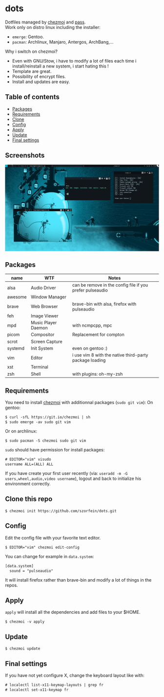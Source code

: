 # dots
Dotfiles managed by [chezmoi](https://www.chezmoi.io/) and [pass](https://www.passwordstore.org/).  
Work only on distro linux including the installer:
+ `emerge`: Gentoo.
+ `pacman`: Archlinux, Manjaro, Antergos, ArchBang,...

Why i switch on chezmoi?
+ Even with GNU/Stow, i have to modify a lot of files each time i install/reinstall a new system, i start hating this !
+ Template are great.
+ Possibility of encrypt files.
+ Install and updates are easy.

## Table of contents

<!--ts-->

   * [Packages](#packages)
   * [Requirements](#requirements)
   * [Clone](#clone-this-repo)
   * [Config](#config)
   * [Apply](#apply)
   * [Update](#update)
   * [Final settings](#final-settings)

<!--te-->

## Screenshots

![](https://github.com/szorfein/unix-portfolio/raw/master/sci/float.png)

## Packages

| name | WTF | Notes |
|---|---|---|
| alsa | Audio Driver | can be remove in the config file if you prefer pulseaudio |
| awesome | Window Manager | |
| brave | Web Browser | brave-bin with alsa, firefox with pulseaudio |
| feh | Image Viewer | |
| mpd | Music Player Daemon | with ncmpcpp, mpc |
| picom | Compositor | Replacement for compton |
| scrot | Screen Capture | |
| systemd | Init System | even on gentoo :) |
| vim | Editor | i use vim 8 with the native third-party package loading |
| xst | Terminal | |
| zsh | Shell | with plugins: oh-my-zsh |

## Requirements
You need to install [chezmoi](https://chezmoi.io) with additionnal packages (`sudo git vim`):
On gentoo:

    $ curl -sfL https://git.io/chezmoi | sh
    $ sudo emerge -av sudo git vim

Or on archlinux:

    $ sudo pacman -S chezmoi sudo git vim

`sudo` should have permission for install packages:

    # EDITOR="vim" visudo
    username ALL=(ALL) ALL

If you have create your first user recently (via: `useradd -m -G users,wheel,audio,video username`), logout and back to initialize his environment correctly.
    
## Clone this repo

    $ chezmoi init https://github.com/szorfein/dots.git

## Config
Edit the config file with your favorite text editor.

    $ EDITOR="vim" chezmoi edit-config

You can change for example in `data.system`:

    [data.system]
      sound = "pulseaudio"

It will install firefox rather than brave-bin and modify a lot of things in the repos.

## Apply
`apply` will install all the dependencies and add files to your $HOME.

    $ chezmoi -v apply

## Update

    $ chezmoi update

## Final settings
If you have not yet configure X, change the keyboard layout like with:

    # localectl list-x11-keymap-layouts | grep fr
    # localectl set-x11-keymap fr
